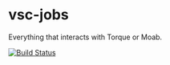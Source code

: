 vsc-jobs
========

Everything that interacts with Torque or Moab.

[![Build Status](https://jenkins1.ugent.be/job/vsc-jobs-py26/badge/icon)](https://jenkins1.ugent.be/job/vsc-jobs-py26/)
 
